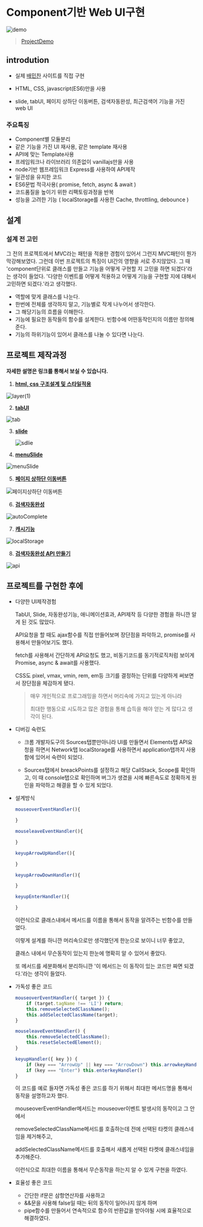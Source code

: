 # Component기반 Web UI구현

![demo](./project_functional_demo/project_demo.gif)

> [ProjectDemo](https://imdonguk.github.io/javascript-food/)



## introdution

* 실제 [배민찬](https://www.baeminchan.com/) 사이트를 직접 구현

* HTML, CSS, javascript(ES6)만을 사용

* slide, tabUI, 페이지 상하단 이동버튼, 검색자동완성, 최근검색어 기능을 가진 web UI


### 주요특징

* Component별 모듈분리
* 같은 기능을 가진 UI 재사용, 같은 template 재사용
* API에 맞는 Template사용
* 프레임워크나 라이브러리 의존없이 vanillajs만을 사용
* node기반 웹프레임워크 Express를 사용하여 API제작
* 일관성을 유지한 코드
* ES6문법 적극사용( promise, fetch, async & await )
* 코드품질을 높이기 위한 리팩토링과정을 반복
* 성능을 고려한 기능 ( localStorage를 사용한 Cache, throttling, debounce )



## 설계

### 설계 전 고민

그 전의 프로젝트에서 MVC라는 패턴을 적용한 경험이 있어서 그런지 MVC패턴이 뭔가 막강해보였다. 그런데 이번 프로젝트의 특징이 UI간의 영향을 서로 주지않았다. 그 때  'component단위로 클래스를 만들고 기능을 어떻게 구현할 지 고민을 하면 되겠다'라는 생각이 들었다. '다양한 이벤트를 어떻게 적용하고 어떻게 기능을 구현할 지에 대해서 고민하면 되겠다.'라고 생각했다.



* 역할에 맞게 클래스를 나눈다.
* 한번에 전체를 생각하지 말고, 기능별로 작게 나누어서 생각한다.
* 그 해당기능의 흐름을 이해한다.
* 기능에 필요한 동작들의 함수를 설계한다. 빈함수에 어떤동작인지의 이름만 정의해준다.
* 기능의 하위기능이 있어서 클래스를 나눌 수 있다면 나눈다.



## 프로젝트 제작과정

<b>자세한 설명은 링크를 통해서 보실 수 있습니다.</b>

1. <b>[html, css 구조설계 및 스타일적용](./project_functional_review/project_html_css.md)</b>

![layer(1)](./project_functional_demo/layer(1).png)

2. <b>[tabUI](./project_functional_review/project_tabUI.md)</b>

![tab](./project_functional_demo/tab.gif)

3. <b>[slide](./project_functional_review/project_slide.md)</b>

   ![sdlie](./project_functional_demo/mainSlide.gif)

4. <b>[menuSlide](./project_functional_review/project_menuSlide.md)</b>

![menuSlide](./project_functional_demo/menuSlide.gif)

5. <b>[페이지 상하단 이동버튼](./project_functional_review/project_scroll.md)</b>

![페이지상하단 이동버튼](./project_functional_demo/scroll.gif)

6. <b>[검색자동완성](./project_functional_review/autoComplete.md)</b>

![autoComplete](./project_functional_demo/autoComplete.gif)

7. <b>[캐시기능](./project_functional_review/project_cache.md)</b>

![localStorage](./project_functional_demo/localStorage.gif)

8. <b>[검색자동완성 API 만들기](./project_functional_review/project_api.md)</b>

![api](./project_functional_demo/api.png)

## 프로젝트를 구현한 후에 

* 다양한 UI제작경험

  TabUI, Slide, 자동완성기능, 애니메이션효과, API제작 등 다양한 경험을 하니깐 알 게 된 것도 많았다.

  API요청을 할 때도 ajax함수를 직접 만들어보며 장단점을 파악하고, promise를 사용해서 만들어보기도 했다.

  fetch를 사용해서 간단하게 API요청도 했고, 비동기코드를 동기적로직처럼 보이게 Promise, async & await를 사용했다.

  CSS도 pixel, vmax, vmin, rem, em등 크기를 결정하는 단위를 다양하게 써보면서 장단점을 체감하게 됐다. 

  > 매우 개인적으로 프로그래밍을 하면서 머리속에 가지고 있는게 아니라 
  >
  > 최대한 행동으로 시도하고 많은 경험을 통해 습득을 해야 얻는 게 많다고 생각이 된다.

* 디버깅 숙련도

  * 크롬 개발자도구의 Sources탭뿐만아니라 UI를 만들면서 Elements탭 API요청을 하면서 Network탭 localStorage를 사용하면서 application탭까지 사용함에 있어서 숙련이 되었다.

  * Sources탭에서 breackPoints를 설정하고 해당 CallStack, Scope를 확인하고, 이 때 console탭으로 확인하며 버그가 생겼을 시에 빠른속도로 정확하게 원인을 파악하고 해결을 할 수 있게 되었다.

* 설계방식

  ~~~js
  mouseoverEventHandler(){
  
  }
  
  mouseleaveEventHandler(){
  
  }
  
  keyupArrowUpHandler(){
  
  }
  
  keyupArrowDownHandler(){
  
  }
  
  keyupEnterHandler(){
  
  }
  ~~~

  이런식으로 클래스내에서 메서드를 이름을 통해서 동작을 알려주는 빈함수를 만들었다. 

  이렇게 설계를 하니깐 머리속으로만 생각했던게 한눈으로 보이니 너무 좋았고, 

  클래스 내에서 무슨동작이 있는지 한눈에 명확히 알 수 있어서 좋았다. 

  또 메서드를 세분화해서 분리하니깐 '이 메서드는 이 동작이 있는 코드만 짜면 되겠다.'라는 생각이 들었다.

* 가독성 좋은 코드

  ~~~js
  mouseoverEventHandler({ target }) {
      if (target.tagName !== 'LI') return;
      this.removeSelectedClassName();
      this.addSelectedClassName(target);
  }
  
  mouseleaveEventHandler() {
      this.removeSelectedClassName();
      this.resetSelectedElement();
  }
  
  keyupHandler({ key }) {
      if (key === "ArrowUp" || key === "ArrowDown") this.arrowkeyHandler(key)
      if (key === "Enter") this.enterkeyHandler()
  }
  ~~~

  이 코드를 예로 들자면 가독성 좋은 코드를 하기 위해서 최대한 메서드명을 통해서 동작을 설명하고자 했다.

  mouseoverEventHandler메서드는 mouseover이벤트 발생시의 동작이고 그 안에서 

  removeSelectedClassName메서드를 호출하는데 전에 선택된 타켓의 클래스네임을 제거해주고,

  addSelectedClassName메서드를 호출해서 새롭게 선택된 타켓에 클래스네임을 추가해준다.

  이런식으로 최대한 이름을 통해서 무슨동작을 하는지 알 수 있게 구현을 하였다.



* 효율성 좋은 코드

  * 간단한 if문은 삼항연산자를 사용하고
  * &&문을 사용해 false일 때는 뒤의 동작이 일어나지 않게 하며
  * pipe함수를 만들어서 연속적으로 함수의 반환값을 받아야될 시에 효율적으로 해결하였다.



​	

​	

​	